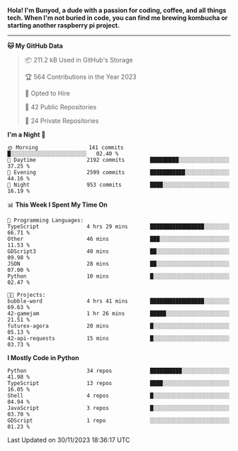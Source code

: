 <p>
<b>Hola! I'm Bunyod, a dude with a passion for coding, coffee, and all things tech. When I'm not buried in code, you can find me brewing kombucha or starting another raspberry pi project.</b>
</p>

---

<!--START_SECTION:waka-->
**🐱 My GitHub Data** 

> 📦 211.2 kB Used in GitHub's Storage 
 > 
> 🏆 564 Contributions in the Year 2023
 > 
> 💼 Opted to Hire
 > 
> 📜 42 Public Repositories 
 > 
> 🔑 24 Private Repositories 
 > 
**I'm a Night 🦉** 

```text
🌞 Morning                141 commits         █░░░░░░░░░░░░░░░░░░░░░░░░   02.40 % 
🌆 Daytime                2192 commits        █████████░░░░░░░░░░░░░░░░   37.25 % 
🌃 Evening                2599 commits        ███████████░░░░░░░░░░░░░░   44.16 % 
🌙 Night                  953 commits         ████░░░░░░░░░░░░░░░░░░░░░   16.19 % 
```


📊 **This Week I Spent My Time On** 

```text
💬 Programming Languages: 
TypeScript               4 hrs 29 mins       █████████████████░░░░░░░░   66.71 % 
Other                    46 mins             ███░░░░░░░░░░░░░░░░░░░░░░   11.53 % 
GDScript3                40 mins             ██░░░░░░░░░░░░░░░░░░░░░░░   09.98 % 
JSON                     28 mins             ██░░░░░░░░░░░░░░░░░░░░░░░   07.00 % 
Python                   10 mins             █░░░░░░░░░░░░░░░░░░░░░░░░   02.47 % 

🐱‍💻 Projects: 
bubble-word              4 hrs 41 mins       █████████████████░░░░░░░░   69.63 % 
42-gamejam               1 hr 26 mins        █████░░░░░░░░░░░░░░░░░░░░   21.51 % 
futurex-agora            20 mins             █░░░░░░░░░░░░░░░░░░░░░░░░   05.13 % 
42-api-requests          15 mins             █░░░░░░░░░░░░░░░░░░░░░░░░   03.73 % 
```

**I Mostly Code in Python** 

```text
Python                   34 repos            ██████████░░░░░░░░░░░░░░░   41.98 % 
TypeScript               13 repos            ████░░░░░░░░░░░░░░░░░░░░░   16.05 % 
Shell                    4 repos             █░░░░░░░░░░░░░░░░░░░░░░░░   04.94 % 
JavaScript               3 repos             █░░░░░░░░░░░░░░░░░░░░░░░░   03.70 % 
GDScript                 1 repo              ░░░░░░░░░░░░░░░░░░░░░░░░░   01.23 % 
```




 Last Updated on 30/11/2023 18:36:17 UTC
<!--END_SECTION:waka-->
